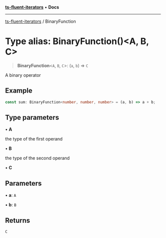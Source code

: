 [**ts-fluent-iterators**](../README.md) • **Docs**

---

[ts-fluent-iterators](../README.md) / BinaryFunction

# Type alias: BinaryFunction()\<A, B, C\>

> **BinaryFunction**\<`A`, `B`, `C`\>: (`a`, `b`) => `C`

A binary operator

## Example

```ts
const sum: BinaryFunction<number, number, number> = (a, b) => a + b;
```

## Type parameters

• **A**

the type of the first operand

• **B**

the type of the second operand

• **C**

## Parameters

• **a**: `A`

• **b**: `B`

## Returns

`C`
